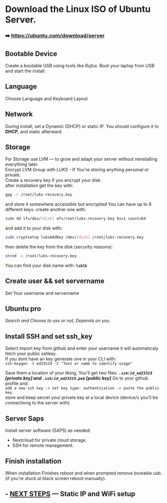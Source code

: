 # Download the Linux ISO of Ubuntu Server.
### ➡️ https://ubuntu.com/download/server

## Bootable Device
Create a bootable USB using tools like *Rufus*.
Boot your laptop from USB and start the install.

## Language
Choose Language and Keyboard Layout

## Network
During install, set a Dynamic (DHCP) or static IP. You should configure it to **DHCP**, and static afterward.

## Storage
For Storage use LVM — to grow and adapt your server without reinstalling everything later.  
Encrypt LVM Group with LUKS - If You're storing anything personal or private.  
Create a recovery key if you encrypt your disk.  
after installation get the key with:     
```bash
gpg -c /root/luks-recovery.key
```
  
and store it somewhere accessible but encrypted
You can have up to 8 different keys. 
create another one with:      
```bash
sudo dd if=/dev/[disk] of=/root/luks-recovery.key bs=1 count=64
```

and add it to your disk with:      
```bash
sudo cryptsetup luksAddKey /dev/[disk] /root/luks-recovery.key
```

then delete the key from the disk (security reasons):      
```bash
shred -u /root/luks-recovery.key
```   

You can find your disk name with: **```lsblk```**

## Create user && set servername
Set Your username and servername

## Ubuntu pro
*Search and Choose to use or not, Depends on you.*

## Install SSH and set ssh_key
Select import key from github and enter your username it will automaticaly fetch your public sshkey.  
If you dont have an key generate one in your CLI with:   
```ssh-keygen -t ed25519 -C "Text or name to identify usage"```

Save them a location of your liking, You'll get two files: ***```.ssh/id_ed25519``` [private key] and ```.ssh/id_ed25519.pub``` [public key]***
Go to your github profile and:   
```add a new ssh key -> set key type: authentication -> paste the public key.```   
store and keep secret your private key at a local device (device/s you'll be connectiong to the server with)

## Server Saps
Install server software (SAPS) as needed:
- Nextcloud for private cloud storage.
- SSH for remote management.

## Finish installation
When installation Finishes reboot and when prompted remove bootable usb. (if you're stuck at black screen reboot manually).

## - [NEXT STEPS](netplan-config.md) — Static IP and WiFi setup  

